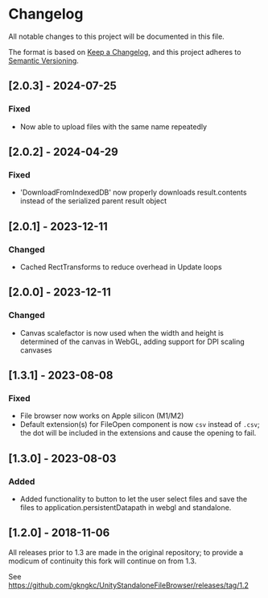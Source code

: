 ﻿# Changelog
All notable changes to this project will be documented in this file.

The format is based on [Keep a Changelog](https://keepachangelog.com/en/1.0.0/),
and this project adheres to [Semantic Versioning](https://semver.org/spec/v2.0.0.html).

## [2.0.3] - 2024-07-25

### Fixed

- Now able to upload files with the same name repeatedly

## [2.0.2] - 2024-04-29

### Fixed

- 'DownloadFromIndexedDB' now properly downloads result.contents instead of the serialized parent result object

## [2.0.1] - 2023-12-11

### Changed

- Cached RectTransforms to reduce overhead in Update loops

## [2.0.0] - 2023-12-11

### Changed

- Canvas scalefactor is now used when the width and height is determined of the canvas in WebGL, adding support for DPI scaling canvases

## [1.3.1] - 2023-08-08

### Fixed

- File browser now works on Apple silicon (M1/M2)
- Default extension(s) for FileOpen component is now `csv` instead of `.csv`; the dot will be included in the extensions
  and cause the opening to fail.

## [1.3.0] - 2023-08-03

### Added

* Added functionality to button to let the user select files and save the files to application.persistentDatapath in 
  webgl and standalone.

## [1.2.0] - 2018-11-06

All releases prior to 1.3 are made in the original repository; to provide a modicum of continuity this fork will 
continue on from 1.3.

See https://github.com/gkngkc/UnityStandaloneFileBrowser/releases/tag/1.2
